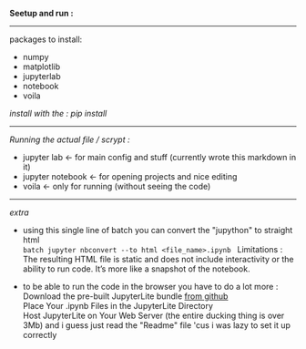 **Seetup and run :**

---

  
packages to install:  
 - numpy  
 - matplotlib  
 - jupyterlab  
 - notebook  
 - voila


*install with the : pip install <name>*

---

*Running the actual file / scrypt :*

 - jupyter lab <- for main config and stuff  (currently wrote this markdown in it)
 - jupyter notebook <- for opening projects and nice editing  
 - voila <- only for running (without seeing the code)



---

*extra*

 - using this single line of batch you can convert the "jupython" to straight html  
   `batch jupyter nbconvert --to html <file_name>.ipynb `
   Limitations : The resulting HTML file is static and does not include interactivity or the ability to run code. It’s more like a snapshot of the notebook.  

 - to be able to run the code in the browser you have to do a lot more :  
   Download the pre-built JupyterLite bundle [from github](https://github.com/jupyterlite/jupyterlite/releases)  
   Place Your .ipynb Files in the JupyterLite Directory  
   Host JupyterLite on Your Web Server  (the entire ducking thing is over 3Mb)
   and i guess just read the "Readme" file 'cus i was lazy to set it up correctly

